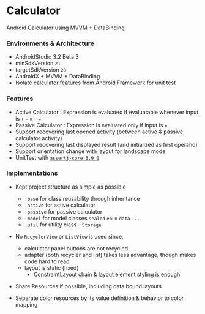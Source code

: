 # Calculator

Android Calculator using MVVM + DataBinding



### Environments & Architecture

- AndroidStudio 3.2 Beta 3
- minSdkVersion `21`
- targetSdkVersion `28`
- AndroidX + MVVM + DataBinding
- Isolate calculator features from Android Framework for unit test



### Features

- Active Calculator : Expression is evaluated if evaluatable whenever input is `+` `-` `×` `÷` `=`
- Passive Calculator : Expression is evaluated only if input is `=`
- Support recovering last opened activity (between active & passive calculator activity)
- Support recovering last displayed result (and initialized as first operand)
- Support orientation change with layout for landscape mode
- UnitTest with [`assertj-core:3.9.0`](https://github.com/joel-costigliola/assertj-core)



### Implementations

- Kept project structure as simple as possible
  - `.base` for class reusability through inheritance
  - `.active` for active calculator
  - `.passive` for passive calculator
  - `.model` for model classes `sealed` `enum` `data` `...`
  - `.util` for utility class - `Storage`

- No `RecyclerView` or `ListView` is used since,

  - calculator panel buttons are not recycled
  - adapter (both recycler and list) takes less advantage, though makes code hard to read
  - layout is static (fixed)
    - ConstraintLayout chain & layout element styling is enough

- Share Resources if possible, including data bound layouts

- Separate color resources by its value definition & behavior to color mapping

